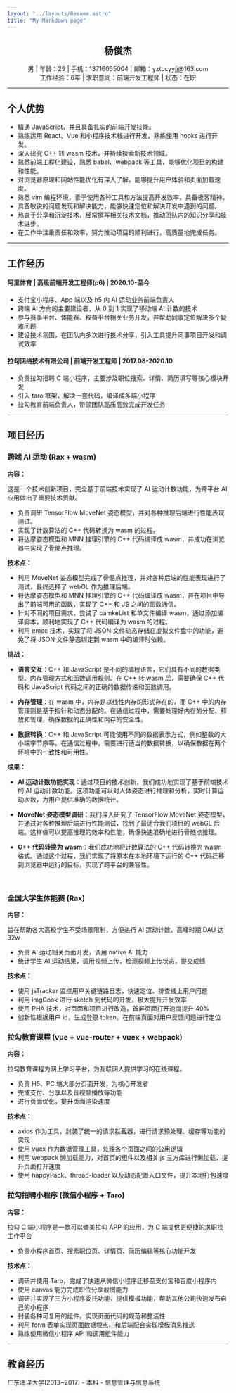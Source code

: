 ```yaml
---
layout: "../layouts/Resume.astro"
title: "My Markdown page"
---
```


<h2 style="text-align: center">
  杨俊杰
</h2>

<div style="text-align: center">
  男 | 年龄：29 | 手机：13716055004 | 邮箱：yztccyyjj@163.com
</div>
<div style="text-align: center">
  工作经验：6年 | 求职意向：前端开发工程师 | 状态：在职
</div>

---

## 个人优势

- 精通 JavaScript，并且具备扎实的前端开发技能。
- 熟练运用 React、Vue 和小程序技术栈进行开发，熟练使用 hooks 进行开发。
- 深入研究 C++ 转 wasm 技术，并持续探索新技术领域。
- 熟悉前端工程化建设，熟悉 babel、webpack 等工具，能够优化项目的构建和性能。
- 对浏览器原理和网站性能优化有深入了解，能够提升用户体验和页面加载速度。
- 熟悉 vim 编程环境，善于使用各种工具和方法提高开发效率，具备极客精神。
- 具备敏锐的问题发现和解决能力，能够快速定位和解决开发中遇到的问题。
- 热衷于分享和沉淀技术，经常撰写相关技术文档，推动团队内的知识分享和技术进步。
- 在工作中注重责任和效率，努力推动项目的顺利进行，高质量地完成任务。

---

## 工作经历

#### 阿里体育 | 高级前端开发工程师(p6) | 2020.10-至今

- 支付宝小程序、App 端以及 h5 内 AI 运动业务前端负责人
- 跨端 AI 方向的主要建设者，从 0 到 1 实现了移动端 AI 计数的技术
- 参与赛事平台、体能赛、权益平台相关业务开发，并帮助同事定位解决多个疑难问题
- 建设技术氛围，在团队内多次进行技术分享，引入工具提升同事项目开发和调试效率

#### 拉勾网络技术有限公司 | 前端开发工程师 | 2017.08-2020.10

- 负责拉勾招聘 C 端小程序，主要涉及职位搜索、详情、简历填写等核心模块开发
- 引入 taro 框架，解决一套代码，编译成多端小程序
- 拉勾教育前端负责人，带领团队高质高效完成开发任务

---

## 项目经历

### 跨端 AI 运动 (Rax + wasm)

<b>内容：</b>

这是一个技术创新项目，完全基于前端技术实现了 AI 运动计数功能，为跨平台 AI 应用做出了重要技术贡献。

- 负责调研 TensorFlow MoveNet 姿态模型，并对各种推理后端进行性能表现测试。
- 实现了计数算法的 C++ 代码转换为 wasm 的过程。
- 将达摩姿态模型和 MNN 推理引擎的 C++ 代码编译成 wasm，并成功在浏览器中实现了骨骼点推理。

<b>技术点：</b>

- 利用 MoveNet 姿态模型完成了骨骼点推理，并对各种后端的性能表现进行了测试，最终选择了 webGL 作为推理后端。
- 将达摩姿态模型和 MNN 推理引擎的 C++ 代码编译成 wasm，并在项目中导出了前端可用的函数，实现了 C++ 和 JS 之间的函数通信。
- 针对不同的项目需求，尝试了 camkeList 和单文件编译 wasm，通过添加编译脚本，顺利地实现了 C++ 代码编译为 wasm 的过程。
- 利用 emcc 技术，实现了将 JSON 文件动态存储在虚拟文件盘中的功能，避免了将 JSON 文件静态绑定到 wasm 中的编译时依赖。

<b>挑战：</b>

- **语言交互**：C++ 和 JavaScript 是不同的编程语言，它们具有不同的数据类型、内存管理方式和函数调用规则。在 C++ 转 wasm 后，需要确保 C++ 代码和 JavaScript 代码之间的正确的数据传递和函数调用。

- **内存管理**：在 wasm 中，内存是以线性内存的形式存在的，而 C++ 中的内存管理则是基于指针和动态分配的。在通信过程中，需要处理好内存的分配、释放和管理，确保数据的正确性和内存的安全性。

- **数据转换**：C++ 和 JavaScript 可能使用不同的数据表示方式，例如整数的大小端字节序等。在通信过程中，需要进行适当的数据转换，以确保数据在两个环境中的一致性和可用性。

<b>成果：</b>

- **AI 运动计数功能实现**：通过项目的技术创新，我们成功地实现了基于前端技术的 AI 运动计数功能。这项功能可以对人体姿态进行推理和分析，实时计算运动次数，为用户提供准确的数据统计。

- **MoveNet 姿态模型调研**：我们深入研究了 TensorFlow MoveNet 姿态模型，并通过对各种推理后端进行性能测试，找到了最适合我们项目的 webGL 后端。这样做可以提高推理的效率和性能，确保快速准确地进行骨骼点推理。

- **C++ 代码转换为 wasm**：我们成功地将计数算法的 C++ 代码转换为 wasm 格式。通过这个过程，我们实现了将原本在本地环境下运行的 C++ 代码迁移到浏览器中运行的目标，实现了跨平台的兼容性。

<br />

### 全国大学生体能赛 (Rax)

<b>内容：</b>

旨在帮助各大高校学生不受场景限制，方便进行 AI 运动计数。高峰时期 DAU 达 32w

- 负责 AI 运动相关页面开发，调用 native AI 能力
- 统计学生 AI 运动结果，调用视频上传，检测视频上传状态，提交成绩

<b>技术点：</b>

- 使用 jsTracker 监控用户关键链路日志，快速定位、排查线上用户问题
- 利用 imgCook 进行 sketch 到代码的开发，极大提升开发效率
- 使用 PHA 技术，对页面和项目进行改造，首屏页面打开速度提升 40%
- 创新性根据用户 id，生成登录 token，在前端页面对用户反馈问题进行定位

### 拉勾教育课程 (vue + vue-router + vuex + webpack)

<b>内容：</b>

拉勾教育课程为网上学习平台，为互联网人提供学习的在线课程。

- 负责 H5、PC 端大部分页面开发，为核心开发者
- 完成支付、分享以及音视频播放等功能
- 进行页面优化，提升页面渲染速度

<b>技术点：</b>

- axios 作为工具，封装了统一的请求拦截器，进行请求预处理、缓存等功能的实现
- 使用 vuex 作为数据管理工具，处理各个页面之间的公用逻辑
- 利用 webpack 懒加载能力，对首页的组件以及相关 js 三方库进行懒加载，提升页面打开速度
- 使用 happyPack、thread-loader 以及动态配置入口文件，提升本地打包速度

### 拉勾招聘小程序 (微信小程序 + Taro)

<b>内容：</b>

拉勾 C 端小程序是一款可以媲美拉勾 APP 的应用，为 C 端提供更便捷的求职找工作平台

- 负责小程序首页、搜素职位页、详情页、简历编辑等核心功能开发

<b>技术点：</b>

- 调研并使用 Taro，完成了快速从微信小程序迁移至支付宝和百度小程序内
- 使用 canvas 能力完成职位分享截图能力
- 调研并实现了三方小程序委托功能，提供模板功能，帮助其他公司快速发布自己的小程序
- 封装各种可复用的组件，实现页面代码的规范和整洁性
- 利用 form 表单实现页面数据埋点、和后端配合实现模板消息推送
- 熟练使用微信小程序 API 和调用组件能力

---

## 教育经历

广东海洋大学(2013~2017) - 本科 - 信息管理与信息系统

<br />
